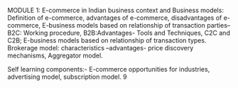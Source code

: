 MODULE 1:
E-commerce in Indian business context and Business models:
Definition of e-commerce, advantages of e-commerce, disadvantages of e-commerce, E-business models based on relationship of transaction parties– B2C: Working procedure, B2B:Advantages- Tools and Techniques, C2C and C2B; E-business models based on relationship of transaction types.
Brokerage model: characteristics –advantages- price discovery mechanisms, Aggregator model.

Self learning components:- E-commerce opportunities for industries, advertising model, subscription model. 9